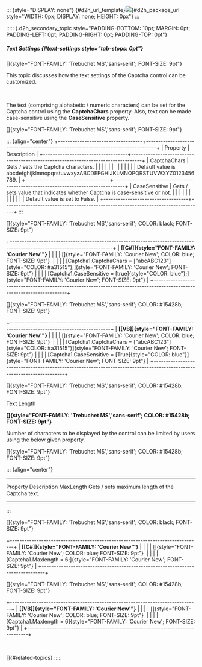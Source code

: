 ::: {style="DISPLAY: none"}
[](ms-xhelp:///?Id=d2h_url_template){#d2h_url_template}![](!package_url!){#d2h_package_url style="WIDTH: 0px; DISPLAY: none; HEIGHT: 0px"}
:::

::::: {.d2h_secondary_topic style="PADDING-BOTTOM: 10pt; MARGIN: 0pt; PADDING-LEFT: 0pt; PADDING-RIGHT: 0pt; PADDING-TOP: 0pt"}
##### Text Settings {#text-settings style="tab-stops: 0pt"}

[]{style="FONT-FAMILY: 'Trebuchet MS','sans-serif'; FONT-SIZE: 9pt"} 

This topic discusses how the text settings of the Captcha control can be customized.

 

The text (comprising alphabetic / numeric characters) can be set for the Captcha control using the **CaptchaChars** property. Also, text can be made case-sensitive using the **CaseSensitive** property.

[]{style="FONT-FAMILY: 'Trebuchet MS','sans-serif'; FONT-SIZE: 9pt"} 

::: {align="center"}
+-----------------------------------+----------------------------------------------------------------------------------+
| Property                          | Description                                                                      |
+-----------------------------------+----------------------------------------------------------------------------------+
| CaptchaChars                      | Gets / sets the Captcha characters.                                              |
|                                   |                                                                                  |
|                                   |                                                                                  |
|                                   |                                                                                  |
|                                   | Default value is abcdefghijklmnopqrstuvwxyzABCDEFGHIJKLMNOPQRSTUVWXYZ0123456789. |
+-----------------------------------+----------------------------------------------------------------------------------+
| CaseSensitive                     | Gets / sets value that indicates whether Captcha is case-sensitive or not.       |
|                                   |                                                                                  |
|                                   |                                                                                  |
|                                   |                                                                                  |
|                                   | Default value is set to False.                                                   |
+-----------------------------------+----------------------------------------------------------------------------------+
:::

[]{style="FONT-FAMILY: 'Trebuchet MS','sans-serif'; COLOR: black; FONT-SIZE: 9pt"} 

+------------------------------------------------------------------------------------------------------------------------+
| **[\[C#\]]{style="FONT-FAMILY: 'Courier New'"}**                                                                       |
|                                                                                                                        |
| []{style="FONT-FAMILY: 'Courier New'; COLOR: blue; FONT-SIZE: 9pt"}                                                    |
|                                                                                                                        |
| [Captcha1.CaptchaChars = [\"abcABC123\"]{style="COLOR: #a31515"};]{style="FONT-FAMILY: 'Courier New'; FONT-SIZE: 9pt"} |
|                                                                                                                        |
| [Captcha1.CaseSensitive = [true]{style="COLOR: blue"};]{style="FONT-FAMILY: 'Courier New'; FONT-SIZE: 9pt"}            |
+------------------------------------------------------------------------------------------------------------------------+

[]{style="FONT-FAMILY: 'Trebuchet MS','sans-serif'; COLOR: #15428b; FONT-SIZE: 9pt"} 

+-----------------------------------------------------------------------------------------------------------------------+
| **[\[VB\]]{style="FONT-FAMILY: 'Courier New'"}**                                                                      |
|                                                                                                                       |
| []{style="FONT-FAMILY: 'Courier New'; COLOR: blue; FONT-SIZE: 9pt"}                                                   |
|                                                                                                                       |
| [Captcha1.CaptchaChars = [\"abcABC123\"]{style="COLOR: #a31515"}]{style="FONT-FAMILY: 'Courier New'; FONT-SIZE: 9pt"} |
|                                                                                                                       |
| [Captcha1.CaseSensitive = [True]{style="COLOR: blue"}]{style="FONT-FAMILY: 'Courier New'; FONT-SIZE: 9pt"}            |
+-----------------------------------------------------------------------------------------------------------------------+

[]{style="FONT-FAMILY: 'Trebuchet MS','sans-serif'; COLOR: #15428b; FONT-SIZE: 9pt"} 

Text Length

**[]{style="FONT-FAMILY: 'Trebuchet MS','sans-serif'; COLOR: #15428b; FONT-SIZE: 9pt"}** 

Number of characters to be displayed by the control can be limited by users using the below given property.

[]{style="FONT-FAMILY: 'Trebuchet MS','sans-serif'; COLOR: #15428b; FONT-SIZE: 9pt"} 

::: {align="center"}
  ----------- -------------------------------------------------
  Property    Description
  MaxLength   Gets / sets maximum length of the Captcha text.
  ----------- -------------------------------------------------
:::

[]{style="FONT-FAMILY: 'Trebuchet MS','sans-serif'; COLOR: black; FONT-SIZE: 9pt"} 

+-------------------------------------------------------------------------------+
| **[\[C#\]]{style="FONT-FAMILY: 'Courier New'"}**                              |
|                                                                               |
| []{style="FONT-FAMILY: 'Courier New'; COLOR: blue; FONT-SIZE: 9pt"}           |
|                                                                               |
| [Captcha1.Maxlength = 6;]{style="FONT-FAMILY: 'Courier New'; FONT-SIZE: 9pt"} |
+-------------------------------------------------------------------------------+

[]{style="FONT-FAMILY: 'Trebuchet MS','sans-serif'; COLOR: #15428b; FONT-SIZE: 9pt"} 

+------------------------------------------------------------------------------+
| **[\[VB\]]{style="FONT-FAMILY: 'Courier New'"}**                             |
|                                                                              |
| []{style="FONT-FAMILY: 'Courier New'; COLOR: blue; FONT-SIZE: 9pt"}          |
|                                                                              |
| [Captcha1.Maxlength = 6]{style="FONT-FAMILY: 'Courier New'; FONT-SIZE: 9pt"} |
+------------------------------------------------------------------------------+

 

[]{#related-topics}
:::::
